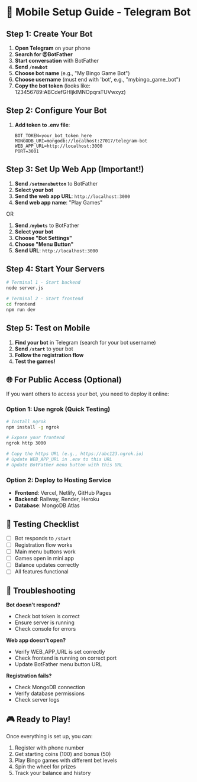 # 📱 Mobile Setup Guide - Telegram Bot

## Step 1: Create Your Bot

1. **Open Telegram** on your phone
2. **Search for @BotFather** 
3. **Start conversation** with BotFather
4. **Send `/newbot`**
5. **Choose bot name** (e.g., "My Bingo Game Bot")
6. **Choose username** (must end with 'bot', e.g., "mybingo_game_bot")
7. **Copy the bot token** (looks like: 123456789:ABCdefGHIjklMNOpqrsTUVwxyz)

## Step 2: Configure Your Bot

1. **Add token to .env file**:
   ```
   BOT_TOKEN=your_bot_token_here
   MONGODB_URI=mongodb://localhost:27017/telegram-bot
   WEB_APP_URL=http://localhost:3000
   PORT=3001
   ```

## Step 3: Set Up Web App (Important!)

1. **Send `/setmenubutton`** to BotFather
2. **Select your bot**
3. **Send the web app URL**: `http://localhost:3000`
4. **Send web app name**: "Play Games"

OR

1. **Send `/mybots`** to BotFather
2. **Select your bot**
3. **Choose "Bot Settings"**
4. **Choose "Menu Button"**
5. **Send URL**: `http://localhost:3000`

## Step 4: Start Your Servers

```bash
# Terminal 1 - Start backend
node server.js

# Terminal 2 - Start frontend
cd frontend
npm run dev
```

## Step 5: Test on Mobile

1. **Find your bot** in Telegram (search for your bot username)
2. **Send `/start`** to your bot
3. **Follow the registration flow**
4. **Test the games!**

## 🌐 For Public Access (Optional)

If you want others to access your bot, you need to deploy it online:

### Option 1: Use ngrok (Quick Testing)
```bash
# Install ngrok
npm install -g ngrok

# Expose your frontend
ngrok http 3000

# Copy the https URL (e.g., https://abc123.ngrok.io)
# Update WEB_APP_URL in .env to this URL
# Update BotFather menu button with this URL
```

### Option 2: Deploy to Hosting Service
- **Frontend**: Vercel, Netlify, GitHub Pages
- **Backend**: Railway, Render, Heroku
- **Database**: MongoDB Atlas

## 📝 Testing Checklist

- [ ] Bot responds to `/start`
- [ ] Registration flow works
- [ ] Main menu buttons work
- [ ] Games open in mini app
- [ ] Balance updates correctly
- [ ] All features functional

## 🔧 Troubleshooting

**Bot doesn't respond?**
- Check bot token is correct
- Ensure server is running
- Check console for errors

**Web app doesn't open?**
- Verify WEB_APP_URL is set correctly
- Check frontend is running on correct port
- Update BotFather menu button URL

**Registration fails?**
- Check MongoDB connection
- Verify database permissions
- Check server logs

## 🎮 Ready to Play!

Once everything is set up, you can:
1. Register with phone number
2. Get starting coins (100) and bonus (50)
3. Play Bingo games with different bet levels
4. Spin the wheel for prizes
5. Track your balance and history
